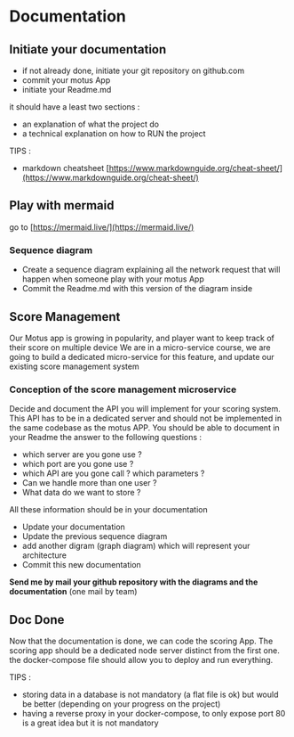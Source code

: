 # Documentation 

## Initiate your documentation 

- if not already done, initiate your git repository on github.com
- commit  your motus App 
- initiate your Readme.md

it should have a least two sections : 
-  an explanation of what the project do
-  a technical explanation on how to RUN the project 

TIPS : 
- markdown cheatsheet   [https://www.markdownguide.org/cheat-sheet/](https://www.markdownguide.org/cheat-sheet/)

## Play with mermaid 

go to [https://mermaid.live/](https://mermaid.live/)

### Sequence diagram

- Create a sequence diagram explaining all the network request that will happen when someone play with your motus App
- Commit the Readme.md with this version of the diagram inside 

## Score Management

Our Motus app is growing in popularity, and player want to keep track of their score on multiple device
We are in a micro-service course, we are going to build a dedicated micro-service for this feature, and update our existing score management system


### Conception of the score management microservice

Decide and document the API you will implement for your scoring system.
This API has to be in a dedicated server and should not be implemented in the same codebase as the motus APP. 
You should be able to document in your Readme the answer to the following questions :
- which server are you gone use ? 
- which port are you gone use ?
- which API are you gone call ?  which parameters ?
- Can we handle more than one user ?
- What data do we want to store ?

All these information should be in your documentation 
- Update your documentation 
- Update the previous sequence diagram 
- add another digram (graph diagram) which will represent your architecture
- Commit this new documentation

**Send me by mail your github repository with the diagrams and the documentation** (one mail by team)

## Doc Done

Now that the documentation is done, we can code the scoring App.
The scoring app should be a dedicated node server distinct from the first one.
the docker-compose file should allow you to deploy and run everything.

TIPS :
- storing data in a database is not mandatory (a flat file is ok) but would be better (depending on your progress on the project)
- having a reverse proxy in your docker-compose, to only expose port 80 is a great idea but it is not mandatory 







